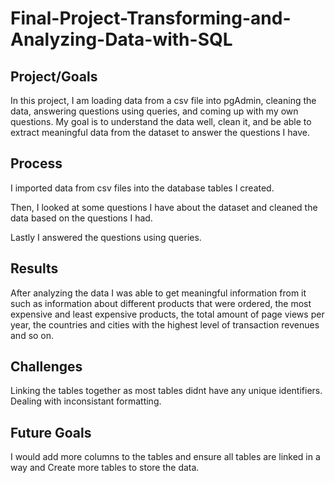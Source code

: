 # Final-Project-Transforming-and-Analyzing-Data-with-SQL

## Project/Goals
In this project, I am loading data from a csv file into pgAdmin, cleaning the data, answering questions using queries, and coming up with my own questions.
My goal is to understand the data well, clean it, and be able to extract meaningful data from the dataset to answer the questions I have.

## Process
I imported data from csv files into the database tables I created.

Then, I looked at some questions I have about the dataset and cleaned the data based on the questions I had.

Lastly I answered the questions using queries.

## Results
After analyzing the data I was able to get meaningful information from it such as information about different products that were ordered, 
the most expensive and least expensive products, the total amount of page views per year, the countries and cities with the highest level of transaction revenues and so on.

## Challenges 
Linking the tables together as most tables didnt have any unique identifiers. Dealing with inconsistant formatting.

## Future Goals
I would add more columns to the tables and ensure all tables are linked in a way and Create more tables to store the data.
